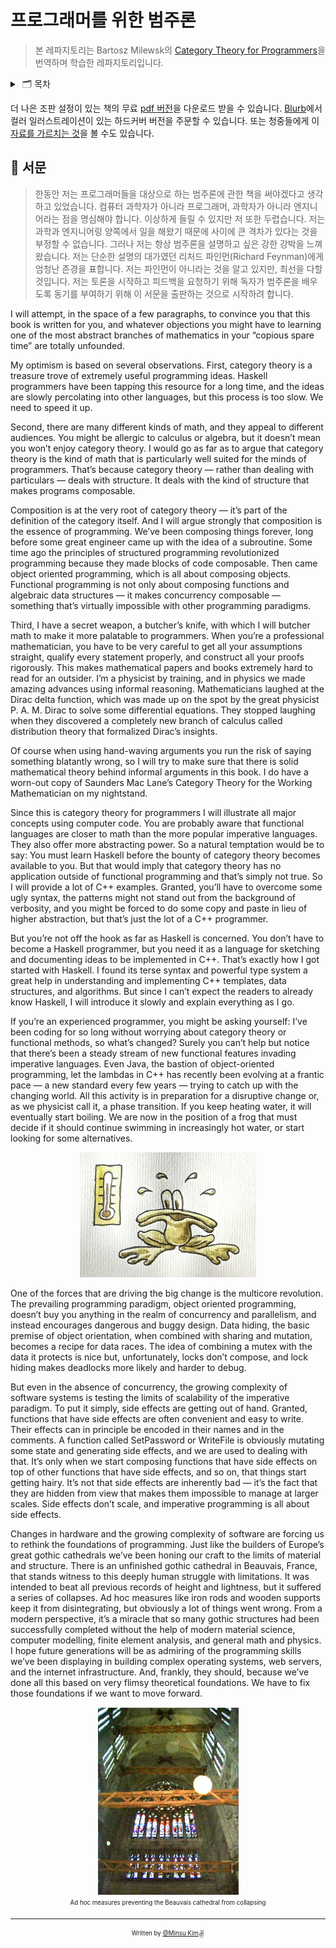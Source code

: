 # 프로그래머를 위한 범주론

> 본 레파지토리는 Bartosz Milewsk의 [Category Theory for Programmers](https://bartoszmilewski.com/2014/10/28/category-theory-for-programmers-the-preface/)을 번역하며 학습한 레파지토리입니다.

<details>
  <summary>
    &nbsp🗂 목차
  </summary>

### Part 1.

1. [Category: The Essence of Composition](part-1/1-category-the-essence-of-composition.md)
2. [Types and Functions](part-1/2-types-and-functions.md)
3. [Categories Great and Small](part-1/3-categories-great-and-small.md)
4. [Kleisli Categories](part-1/4-kleisli-categories.md)
5. [Products and Coproducts](part-1/5-products-and-coproducts.md)
6. [Simple Algebraic Data Types](part-1/6-simple-algebraic-data-types.md)
7. [Functors](part-1/7-functors.md)
8. [Functoriality](part-1/8-functoriality.md)
9. [Function Types](part-1/9-function-types.md)
10. [Natural Transformations](part-1/10-natural-transformations.md)

### Part 2.

1. [Declarative Programming](part-2/1-declarative-programming.md)
2. [Limits and Colimits](part-2/2-limits-and-colimits.md)
3. [Free Monoids](part-2/3-free-monoids.md)
4. [Representable Functors](part-2/4-representable-functors.md)
5. [The Yoneda Lemma](part-2/5-the-yoneda-lemma.md)
6. [Yoneda Embedding](part-2/6-yoneda-embedding.md)

### Part 3.

1. [It’s All About Morphisms](part-3/1-its-all-about-morphisms.md)
2. [Adjunctions](part-3/2-adjunctions.md)
3. [Free/Forgetful Adjunctions](part-3/3-free-forgetful-adjunctions.md)
4. [Monads: Programmer’s Definition](part-3/4-monads-programmers-definition.md)
5. [Monads and Effects](part-3/5-monads-and-effects.md)
6. [Monads Categorically](part-3/6-monads-categorically.md)
7. [Comonads](part-3/7-comonads.md)
8. [F-Algebras](part-3/8-f-algebras.md)
9. [Algebras for Monads](part-3/9-algebras-for-monads.md)
10. [Ends and Coends](part-3/10-ends-and-coends.md)
11. [Kan Extensions](part-3/11-kan-extensions.md)
12. [Enriched Categories](part-3/12-enriched-categories.md)
13. [Topoi](part-3/13-topoi.md)
14. [Lawvere Theories](part-3/14-lawvere-theories.md)
15. [Monads, Monoids, and Categories](part-3/15-monads-monoids-and-categories.md)

</details>

더 나은 조판 설정이 있는 책의 무료 [pdf 버전](https://github.com/hmemcpy/milewski-ctfp-pdf/)을 다운로드 받을 수 있습니다. [Blurb](https://www.blurb.com/b/9621951-category-theory-for-programmers-new-edition-hardco)에서 컬러 일러스트레이션이 있는 하드커버 버전을 주문할 수 있습니다. 또는 청중들에게 이 [자료를 가르치는 것](https://www.youtube.com/playlist?list=PLbgaMIhjbmEnaH_LTkxLI7FMa2HsnawM_)을 볼 수도 있습니다.

## 🌈 서문

> 한동안 저는 프로그래머들을 대상으로 하는 범주론에 관한 책을 써야겠다고 생각하고 있었습니다. 컴퓨터 과학자가 아니라 프로그래머, 과학자가 아니라 엔지니어라는 점을 명심해야 합니다. 이상하게 들릴 수 있지만 저 또한 두렵습니다. 저는 과학과 엔지니어링 양쪽에서 일을 해왔기 때문에 사이에 큰 격차가 있다는 것을 부정할 수 없습니다. 그러나 저는 항상 범주론을 설명하고 싶은 강한 강박을 느껴왔습니다. 저는 단순한 설명의 대가였던 리처드 파인먼(Richard Feynman)에게 엄청난 존경을 표합니다. 저는 파인먼이 아니라는 것을 알고 있지만, 최선을 다할 것입니다. 저는 토론을 시작하고 피드백을 요청하기 위해 독자가 범주론을 배우도록 동기를 부여하기 위해 이 서문을 출판하는 것으로 시작하려 합니다.

I will attempt, in the space of a few paragraphs, to convince you that this book is written for you, and whatever objections you might have to learning one of the most abstract branches of mathematics in your “copious spare time” are totally unfounded.

My optimism is based on several observations. First, category theory is a treasure trove of extremely useful programming ideas. Haskell programmers have been tapping this resource for a long time, and the ideas are slowly percolating into other languages, but this process is too slow. We need to speed it up.

Second, there are many different kinds of math, and they appeal to different audiences. You might be allergic to calculus or algebra, but it doesn’t mean you won’t enjoy category theory. I would go as far as to argue that category theory is the kind of math that is particularly well suited for the minds of programmers. That’s because category theory — rather than dealing with particulars — deals with structure. It deals with the kind of structure that makes programs composable.

Composition is at the very root of category theory — it’s part of the definition of the category itself. And I will argue strongly that composition is the essence of programming. We’ve been composing things forever, long before some great engineer came up with the idea of a subroutine. Some time ago the principles of structured programming revolutionized programming because they made blocks of code composable. Then came object oriented programming, which is all about composing objects. Functional programming is not only about composing functions and algebraic data structures — it makes concurrency composable — something that’s virtually impossible with other programming paradigms.

Third, I have a secret weapon, a butcher’s knife, with which I will butcher math to make it more palatable to programmers. When you’re a professional mathematician, you have to be very careful to get all your assumptions straight, qualify every statement properly, and construct all your proofs rigorously. This makes mathematical papers and books extremely hard to read for an outsider. I’m a physicist by training, and in physics we made amazing advances using informal reasoning. Mathematicians laughed at the Dirac delta function, which was made up on the spot by the great physicist P. A. M. Dirac to solve some differential equations. They stopped laughing when they discovered a completely new branch of calculus called distribution theory that formalized Dirac’s insights.

Of course when using hand-waving arguments you run the risk of saying something blatantly wrong, so I will try to make sure that there is solid mathematical theory behind informal arguments in this book. I do have a worn-out copy of Saunders Mac Lane’s Category Theory for the Working Mathematician on my nightstand.

Since this is category theory for programmers I will illustrate all major concepts using computer code. You are probably aware that functional languages are closer to math than the more popular imperative languages. They also offer more abstracting power. So a natural temptation would be to say: You must learn Haskell before the bounty of category theory becomes available to you. But that would imply that category theory has no application outside of functional programming and that’s simply not true. So I will provide a lot of C++ examples. Granted, you’ll have to overcome some ugly syntax, the patterns might not stand out from the background of verbosity, and you might be forced to do some copy and paste in lieu of higher abstraction, but that’s just the lot of a C++ programmer.

But you’re not off the hook as far as Haskell is concerned. You don’t have to become a Haskell programmer, but you need it as a language for sketching and documenting ideas to be implemented in C++. That’s exactly how I got started with Haskell. I found its terse syntax and powerful type system a great help in understanding and implementing C++ templates, data structures, and algorithms. But since I can’t expect the readers to already know Haskell, I will introduce it slowly and explain everything as I go.

If you’re an experienced programmer, you might be asking yourself: I’ve been coding for so long without worrying about category theory or functional methods, so what’s changed? Surely you can’t help but notice that there’s been a steady stream of new functional features invading imperative languages. Even Java, the bastion of object-oriented programming, let the lambdas in C++ has recently been evolving at a frantic pace — a new standard every few years — trying to catch up with the changing world. All this activity is in preparation for a disruptive change or, as we physicist call it, a phase transition. If you keep heating water, it will eventually start boiling. We are now in the position of a frog that must decide if it should continue swimming in increasingly hot water, or start looking for some alternatives.

<div align='center'>
  <img src='./images/frog.jpeg' height='200'>
</div>

One of the forces that are driving the big change is the multicore revolution. The prevailing programming paradigm, object oriented programming, doesn’t buy you anything in the realm of concurrency and parallelism, and instead encourages dangerous and buggy design. Data hiding, the basic premise of object orientation, when combined with sharing and mutation, becomes a recipe for data races. The idea of combining a mutex with the data it protects is nice but, unfortunately, locks don’t compose, and lock hiding makes deadlocks more likely and harder to debug.

But even in the absence of concurrency, the growing complexity of software systems is testing the limits of scalability of the imperative paradigm. To put it simply, side effects are getting out of hand. Granted, functions that have side effects are often convenient and easy to write. Their effects can in principle be encoded in their names and in the comments. A function called SetPassword or WriteFile is obviously mutating some state and generating side effects, and we are used to dealing with that. It’s only when we start composing functions that have side effects on top of other functions that have side effects, and so on, that things start getting hairy. It’s not that side effects are inherently bad — it’s the fact that they are hidden from view that makes them impossible to manage at larger scales. Side effects don’t scale, and imperative programming is all about side effects.

Changes in hardware and the growing complexity of software are forcing us to rethink the foundations of programming. Just like the builders of Europe’s great gothic cathedrals we’ve been honing our craft to the limits of material and structure. There is an unfinished gothic cathedral in Beauvais, France, that stands witness to this deeply human struggle with limitations. It was intended to beat all previous records of height and lightness, but it suffered a series of collapses. Ad hoc measures like iron rods and wooden supports keep it from disintegrating, but obviously a lot of things went wrong. From a modern perspective, it’s a miracle that so many gothic structures had been successfully completed without the help of modern material science, computer modelling, finite element analysis, and general math and physics. I hope future generations will be as admiring of the programming skills we’ve been displaying in building complex operating systems, web servers, and the internet infrastructure. And, frankly, they should, because we’ve done all this based on very flimsy theoretical foundations. We have to fix those foundations if we want to move forward.

<div align='center'>
  <figure>
    <div>
      <img src='./images/beauvais-cathedral-from-collapsing.jpeg' height='300' />
    </div>
    <figcaption>
      <sub>
        <sup>
          Ad hoc measures preventing the Beauvais cathedral from collapsing
        </sup>
      </sub>
    </figcaption>
  </figure>
</div>

---

<div align="center">

<sub><sup>Written by <a href="https://github.com/alstn2468">@Minsu Kim</a></sup></sub><small>✌</small>

</div>